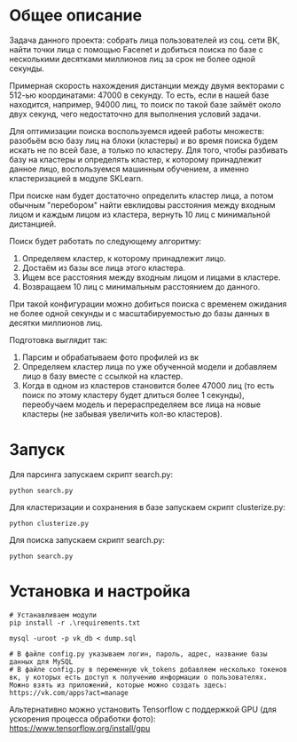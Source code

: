 # Общее описание

Задача данного проекта: собрать лица пользователей из соц. сети ВК, найти точки лица с помощью Facenet и добиться поиска по базе с несколькими десятками миллионов лиц за срок не более одной секунды.

Примерная скорость нахождения дистанции между двумя векторами с 512-ью координатами: 47000 в секунду. То есть, если в нашей базе находится, например, 94000 лиц, то поиск по такой базе займёт около двух секунд, чего недостаточно для выполнения условий задачи.

Для оптимизации поиска воспользуемся идеей работы множеств: разобьём всю базу лиц на блоки (кластеры) и во время поиска будем искать не по всей базе, а только по кластеру.
Для того, чтобы разбивать базу на кластеры и определять кластер, к которому принадлежит данное лицо, воспользуемся машинным обучением, а именно кластеризацией в модуле SKLearn.

При поиске нам будет достаточно определить кластер лица, а потом обычным "перебором" найти евклидовы расстояния между входным лицом и каждым лицом из кластера, вернуть 10 лиц с минимальной дистанцией.

Поиск будет работать по следующему алгоритму:
1) Определяем кластер, к которому принадлежит лицо.
2) Достаём из базы все лица этого кластера.
3) Ищем все расстояния между входным лицом и лицами в кластере.
4) Возвращаем 10 лиц с минимальным расстоянием до данного.

При такой конфигурации можно добиться поиска с временем ожидания не более одной секунды и с масштабируемостью до базы данных в десятки миллионов лиц.

Подготовка выглядит так:
1) Парсим и обрабатываем фото профилей из вк
2) Определяем кластер лица по уже обученной модели и добавляем лицо в базу вместе с ссылкой на кластер.
3) Когда в одном из кластеров становится более 47000 лиц (то есть поиск по этому кластеру будет длиться более 1 секунды), переобучаем модель и перераспределяем все лица на новые кластеры (не забывая увеличить кол-во кластеров).

# Запуск

Для парсинга запускаем скрипт search.py:

`python search.py`

Для кластеризации и сохранения в базе запускаем скрипт clusterize.py:

`python clusterize.py`

Для поиска запускаем скрипт search.py:

`python search.py`

# Установка и настройка

```
# Устанавливаем модули
pip install -r .\requirements.txt
```

```# Импортируем структуру базы данных (предварительно создав на сервере пустую базу данных с именем vk_db)
mysql -uroot -p vk_db < dump.sql
```

```
# В файле config.py указываем логин, пароль, адрес, название базы данных для MySQL
# В файле config.py в переменную vk_tokens добавляем несколько токенов вк, у которых есть доступ к получению информации о пользователях. Можно взять из приложений, которые можно создать здесь: https://vk.com/apps?act=manage
```

Альтернативно можно установить Tensorflow с поддержкой GPU (для ускорения процесса обработки фото):
https://www.tensorflow.org/install/gpu

